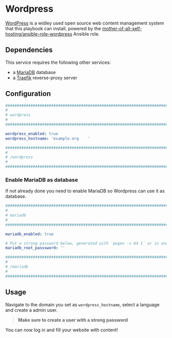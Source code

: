 # Wordpress

[WordPress](https://wordpress.org/) is a widley used open source web content management system that this playbook can install, powered by the [mother-of-all-self-hosting/ansible-role-wordpress](https://github.com/mother-of-all-self-hosting/ansible-role-wordpress) Ansible role.

## Dependencies

This service requires the following other services:

- a [MariaDB](mariadb.md) database
- a [Traefik](traefik.md) reverse-proxy server

## Configuration

```yaml
########################################################################
#                                                                      #
# wordpress                                                            #
#                                                                      #
########################################################################

wordpress_enabled: true
wordpress_hostname: 'example.org    '

########################################################################
#                                                                      #
# /wordpress                                                           #
#                                                                      #
########################################################################
```

### Enable MariaDB as database

If not already done you need to enable MariaDB so Wordpress can use it as database.

```yaml
########################################################################
#                                                                      #
# mariadb                                                              #
#                                                                      #
########################################################################

mariadb_enabled: true

# Put a strong password below, generated with `pwgen -s 64 1` or in another way
mariadb_root_passsword: ''

########################################################################
#                                                                      #
# /mariadb                                                             #
#                                                                      #
########################################################################
```


## Usage

Navigate to the domain you set as `wordpress_hostname`, select a language and create a admin user.

> **Make sure to create a user with a strong password**

You can now log in and fill your website with content!
